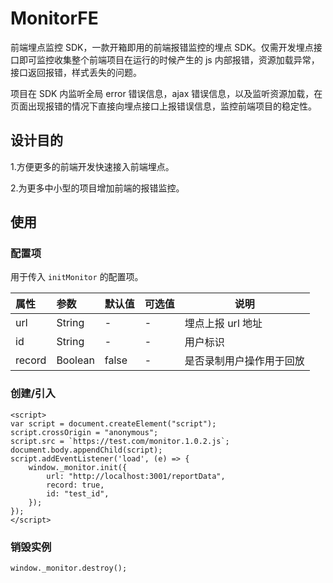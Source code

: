 # MonitorFE

前端埋点监控 SDK，一款开箱即用的前端报错监控的埋点 SDK。仅需开发埋点接口即可监控收集整个前端项目在运行的时候产生的 js 内部报错，资源加载异常，接口返回报错，样式丢失的问题。

项目在 SDK 内监听全局 error 错误信息，ajax 错误信息，以及监听资源加载，在页面出现报错的情况下直接向埋点接口上报错误信息，监控前端项目的稳定性。

## 设计目的

1.方便更多的前端开发快速接入前端埋点。

2.为更多中小型的项目增加前端的报错监控。

## 使用

### 配置项

用于传入 `initMonitor` 的配置项。

| 属性   | 参数    | 默认值 | 可选值 | 说明                     |
| :----- | :------ | :----- | :----- | ------------------------ |
| url    | String  | -      | -      | 埋点上报 url 地址        |
| id     | String  | -      | -      | 用户标识                 |
| record | Boolean | false  | -      | 是否录制用户操作用于回放 |

### 创建/引入

```
<script>
var script = document.createElement("script");
script.crossOrigin = "anonymous";
script.src = `https://test.com/monitor.1.0.2.js`;
document.body.appendChild(script);
script.addEventListener('load', (e) => {
    window._monitor.init({
        url: "http://localhost:3001/reportData",
        record: true,
        id: "test_id",
    });
});
</script>
```

### 销毁实例

```
window._monitor.destroy();
```
